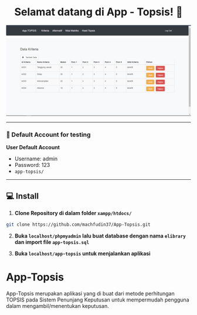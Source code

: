 <h1 align="center">Selamat datang di App - Topsis! 👋</h1>

![User Interface](https://github.com/machfudin37/App-Topsis/blob/main/userinterface.PNG?raw=true)


------------

 ### 👤 Default Account for testing
	
**User Default Account**
- Username: admin
- Password: 123
- ```app-topsis/```

------------

## 💻 Install

1. **Clone Repository di dalam folder ```xampp/htdocs/```**
```bash
git clone https://github.com/machfudin37/App-Topsis.git
```

2. **Buka ```localhost/phpmyadmin``` lalu buat database dengan nama ```elibrary``` dan import file ```app-topsis.sql```**

3. **Buka ```localhost/app-topsis``` untuk menjalankan aplikasi**


# App-Topsis
App-Topsis merupakan aplikasi yang di buat dari metode perhitungan TOPSIS pada Sistem Penunjang Keputusan untuk mempermudah pengguna dalam mengambil/menentukan keputusan.

